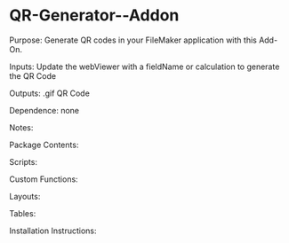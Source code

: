 # QR-Generator--Addon
Purpose: Generate QR codes in your FileMaker application with this Add-On.

Inputs:
  Update the webViewer with a fieldName or calculation to generate the QR Code

Outputs:
  .gif QR Code

Dependence:
  none

Notes:

Package Contents:

  Scripts:

  Custom Functions:
  
  Layouts:
  
  Tables:

Installation Instructions:
